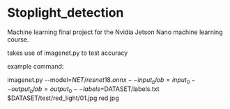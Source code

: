 # Stoplight_detection
Machine learning final project for the Nvidia Jetson Nano machine learning course.

takes use of imagenet.py to test accuracy

example command:

  imagenet.py --model=$NET/resnet18.onnx --input_blob=input_0 --output_blob=output_0 
    --labels=$DATASET/labels.txt $DATASET/test/red_light/01.jpg red.jpg
